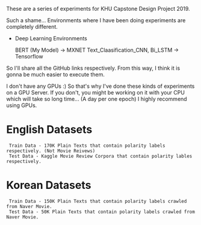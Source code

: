 These are a series of experiments for KHU Capstone Design Project 2019.

Such a shame... Environments where I have been doing experiments are completely different. 

* Deep Learning Environments

    BERT (My Model) -> MXNET
    Text_Claasification_CNN, Bi_LSTM -> Tensorflow 

So I'll share all the GitHub links respectively. From this way, I think it is gonna be much easier to execute them.

I don't have any GPUs :) So that's why I've done these kinds of experiments on a GPU Server. If you don't, you might be working on it with your CPU which will take so long time... (A day per one epoch) I highly recommend using GPUs.

# English Datasets
    
     Train Data - 170K Plain Texts that contain polarity labels respectively. (Not Movie Reivews)
     Test Data - Kaggle Movie Review Corpora that contain polarity lables respectively.

# Korean Datasets

     Train Data - 150K Plain Texts that contain polarity labels crawled from Naver Movie.
     Test Data - 50K Plain Texts that contain polarity labels crawled from Naver Movie.
 	 